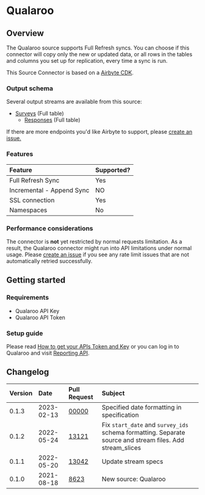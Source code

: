 # Qualaroo

## Overview

The Qualaroo source supports Full Refresh syncs. You can choose if this connector will copy only the new or updated data, or all rows in the tables and columns you set up for replication, every time a sync is run.

This Source Connector is based on a [Airbyte CDK](https://docs.airbyte.io/connector-development/cdk-python).

### Output schema

Several output streams are available from this source:

* [Surveys](https://help.qualaroo.com/hc/en-us/articles/201969438-The-REST-Reporting-API) \(Full table\)
  * [Responses](https://help.qualaroo.com/hc/en-us/articles/201969438-The-REST-Reporting-API) \(Full table\)

If there are more endpoints you'd like Airbyte to support, please [create an issue.](https://github.com/airbytehq/airbyte/issues/new/choose)

### Features

| Feature | Supported? |
| :--- | :--- |
| Full Refresh Sync | Yes |
| Incremental - Append Sync | NO |
| SSL connection | Yes |
| Namespaces | No |

### Performance considerations

The connector is **not** yet restricted by normal requests limitation. As a result, the Qualaroo connector might run into API limitations under normal usage. Please [create an issue](https://github.com/airbytehq/airbyte/issues) if you see any rate limit issues that are not automatically retried successfully.

## Getting started

### Requirements

* Qualaroo API Key
* Qualaroo API Token

### Setup guide
<!-- markdown-link-check-disable-next-line -->
Please read [How to get your APIs Token and Key](https://help.qualaroo.com/hc/en-us/articles/201969438-The-REST-Reporting-API) or you can log in to Qualaroo and visit [Reporting API](https://app.qualaroo.com/account).

## Changelog

| Version | Date | Pull Request | Subject |
| :--- | :--- | :--- | :--- |
| 0.1.3 | 2023-02-13 | [00000](https://github.com/airbytehq/airbyte/pull/00000) | Specified date formatting in specification |
| 0.1.2 | 2022-05-24 | [13121](https://github.com/airbytehq/airbyte/pull/13121) | Fix `start_date` and `survey_ids` schema formatting. Separate source and stream files. Add stream_slices |
| 0.1.1 | 2022-05-20 | [13042](https://github.com/airbytehq/airbyte/pull/13042) | Update stream specs |
| 0.1.0 | 2021-08-18 | [8623](https://github.com/airbytehq/airbyte/pull/8623) | New source: Qualaroo |

